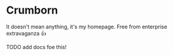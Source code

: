 # Crumborn

It doesn't mean anything, it's my homepage. Free from enterprise extravaganza 👍

TODO add docs foe this!
